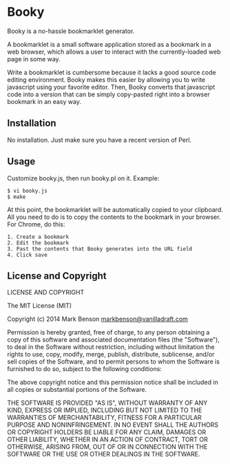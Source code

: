 # Booky

Booky is a no-hassle bookmarklet generator.

A bookmarklet is a small software application stored as a bookmark in a web browser, which allows a user to interact with the currently-loaded web page in some way.

Write a bookmarklet is cumbersome because it lacks a good source code editing environment. Booky makes this easier by allowing you to write javascript using your favorite editor. Then, Booky converts that javascript code into a version that can be simply copy-pasted right into a browser bookmark in an easy way. 

## Installation

No installation. Just make sure you have a recent version of Perl.

## Usage

Customize booky.js, then run booky.pl on it. Example:

    $ vi booky.js
    $ make

At this point, the bookmarklet will be automatically copied to your
clipboard. All you need to do is to copy the contents to the bookmark
in your browser. For Chrome, do this:

    1. Create a bookmark
    2. Edit the bookmark
    3. Past the contents that Booky generates into the URL field
    4. Click save

## License and Copyright

LICENSE AND COPYRIGHT

The MIT License (MIT)

Copyright (c) 2014 Mark Benson <markbenson@vanilladraft.com>

Permission is hereby granted, free of charge, to any person obtaining a copy
of this software and associated documentation files (the "Software"), to deal
in the Software without restriction, including without limitation the rights
to use, copy, modify, merge, publish, distribute, sublicense, and/or sell
copies of the Software, and to permit persons to whom the Software is
furnished to do so, subject to the following conditions:

The above copyright notice and this permission notice shall be included in all
copies or substantial portions of the Software.

THE SOFTWARE IS PROVIDED "AS IS", WITHOUT WARRANTY OF ANY KIND, EXPRESS OR
IMPLIED, INCLUDING BUT NOT LIMITED TO THE WARRANTIES OF MERCHANTABILITY,
FITNESS FOR A PARTICULAR PURPOSE AND NONINFRINGEMENT. IN NO EVENT SHALL THE
AUTHORS OR COPYRIGHT HOLDERS BE LIABLE FOR ANY CLAIM, DAMAGES OR OTHER
LIABILITY, WHETHER IN AN ACTION OF CONTRACT, TORT OR OTHERWISE, ARISING FROM,
OUT OF OR IN CONNECTION WITH THE SOFTWARE OR THE USE OR OTHER DEALINGS IN THE
SOFTWARE.

